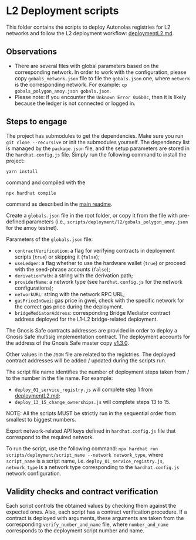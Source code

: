 # L2 Deployment scripts
This folder contains the scripts to deploy Autonolas registries for L2 networks and follow the L2 deployment
workflow: [deploymentL2.md](https://github.com/valory-xyz/autonolas-registries/blob/main/docs/deploymentL2.md).

## Observations
- There are several files with global parameters based on the corresponding network. In order to work with the configuration,
  please copy `gobals_network.json` file to file the `gobals.json` one, where `network` is the corresponding network.
  For example: `cp gobals_polygon_amoy.json gobals.json`.
- Please note: if you encounter the `Unknown Error 0x6b0c`, then it is likely because the ledger is not connected or logged in.

## Steps to engage
The project has submodules to get the dependencies. Make sure you run `git clone --recursive` or init the submodules yourself.
The dependency list is managed by the `package.json` file, and the setup parameters are stored in the `hardhat.config.js` file.
Simply run the following command to install the project:
```
yarn install
```
command and compiled with the
```
npx hardhat compile
```
command as described in the [main readme](https://github.com/valory-xyz/autonolas-registries/blob/main/README.md).


Create a `globals.json` file in the root folder, or copy it from the file with pre-defined parameters (i.e., `scripts/deployment/l2/gobals_polygon_amoy.json` for the amoy testnet).

Parameters of the `globals.json` file:
- `contractVerification`: a flag for verifying contracts in deployment scripts (`true`) or skipping it (`false`);
- `useLedger`: a flag whether to use the hardware wallet (`true`) or proceed with the seed-phrase accounts (`false`);
- `derivationPath`: a string with the derivation path;
- `providerName`: a network type (see `hardhat.config.js` for the network configurations);
- `networkURL`: string with the network RPC URL;
- `gasPriceInGwei`: gas price in gwei, check with the specific network for the correct gas price during the deployment.
- `bridgeMediatorAddress`: corresponding Bridge Mediator contract address deployed for the L1-L2 bridge-related deployment.

The Gnosis Safe contracts addresses are provided in order to deploy a Gnosis Safe multisig implementation contract. The deployment
accounts for the address of the Gnosis Safe master copy [v1.3.0](https://github.com/safe-global/safe-deployments/blob/main/src/assets/v1.3.0/gnosis_safe.json).

Other values in the `JSON` file are related to the registries. The deployed contract addresses will be added / updated during the scripts run.

The script file name identifies the number of deployment steps taken from / to the number in the file name. For example:
- `deploy_01_service_registry.js` will complete step 1 from [deploymentL2.md](https://github.com/valory-xyz/autonolas-registries/blob/main/docs/deploymentL2.md);
- `deploy_13_15_change_ownerships.js` will complete steps 13 to 15.

NOTE: All the scripts MUST be strictly run in the sequential order from smallest to biggest numbers.

Export network-related API keys defined in `hardhat.config.js` file that correspond to the required network.

To run the script, use the following command:
`npx hardhat run scripts/deployment/script_name --network network_type`,
where `script_name` is a script name, i.e. `deploy_01_service_registry.js`, `network_type` is a network type corresponding to the `hardhat.config.js` network configuration.

## Validity checks and contract verification
Each script controls the obtained values by checking them against the expected ones. Also, each script has a contract verification procedure.
If a contract is deployed with arguments, these arguments are taken from the corresponding `verify_number_and_name` file, where `number_and_name` corresponds to the deployment script number and name.


